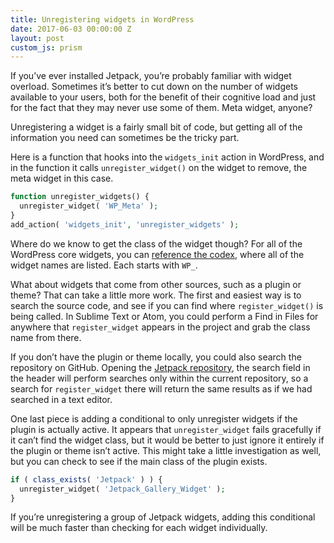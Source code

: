 ```yaml
---
title: Unregistering widgets in WordPress
date: 2017-06-03 00:00:00 Z
layout: post
custom_js: prism
---
```


If you’ve ever installed Jetpack, you’re probably familiar with widget overload. Sometimes it’s better to cut down on the number of widgets available to your users, both for the benefit of their cognitive load and just for the fact that they may never use some of them. Meta widget, anyone?

Unregistering a widget is a fairly small bit of code, but getting all of the information you need can sometimes be the tricky part.

Here is a function that hooks into the `widgets_init` action in WordPress, and in the function it calls `unregister_widget()` on the widget to remove, the meta widget in this case.

```php
function unregister_widgets() {
  unregister_widget( 'WP_Meta' );
}
add_action( 'widgets_init', 'unregister_widgets' );
```

Where do we know to get the class of the widget though? For all of the WordPress core widgets, you can [reference the codex](https://codex.wordpress.org/Function_Reference/unregister_widget), where all of the widget names are listed. Each starts with `WP_`.

What about widgets that come from other sources, such as a plugin or theme? That can take a little more work. The first and easiest way is to search the source code, and see if you can find where `register_widget()` is being called. In Sublime Text or Atom, you could perform a Find in Files for anywhere that `register_widget` appears in the project and grab the class name from there.

If you don’t have the plugin or theme locally, you could also search the repository on GitHub. Opening the [Jetpack repository](https://github.com/Automattic/Jetpack), the search field in the header will perform searches only within the current repository, so a search for `register_widget` there will return the same results as if we had searched in a text editor.

One last piece is adding a conditional to only unregister widgets if the plugin is actually active. It appears that `unregister_widget` fails gracefully if it can’t find the widget class, but it would be better to just ignore it entirely if the plugin or theme isn’t active. This might take a little investigation as well, but you can check to see if the main class of the plugin exists.

```php
if ( class_exists( 'Jetpack' ) ) {
  unregister_widget( 'Jetpack_Gallery_Widget' );
}
```

If you’re unregistering a group of Jetpack widgets, adding this conditional will be much faster than checking for each widget individually.